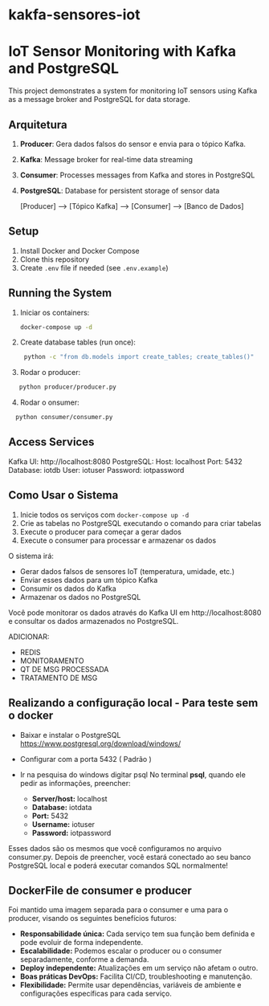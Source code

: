 # kakfa-sensores-iot
# IoT Sensor Monitoring with Kafka and PostgreSQL

This project demonstrates a system for monitoring IoT sensors using Kafka as a message broker and PostgreSQL for data storage.

## Arquitetura

1. **Producer**: Gera dados falsos do sensor e envia para o tópico Kafka. 
2. **Kafka**: Message broker for real-time data streaming
3. **Consumer**: Processes messages from Kafka and stores in PostgreSQL
4. **PostgreSQL**: Database for persistent storage of sensor data

      [Producer] --> [Tópico Kafka] --> [Consumer] --> [Banco de Dados]

## Setup

1. Install Docker and Docker Compose
2. Clone this repository
3. Create `.env` file if needed (see `.env.example`)

## Running the System

1. Iniciar os containers:
   ```bash
   docker-compose up -d
   ```

2. Create database tables (run once):
   ```bash
    python -c "from db.models import create_tables; create_tables()"
   ```
3. Rodar o producer:
 ```bash
    python producer/producer.py
 ```
4. Rodar o onsumer:
 ```bash
   python consumer/consumer.py
 ```

## Access Services
  Kafka UI: http://localhost:8080
  PostgreSQL:
  Host: localhost
  Port: 5432
  Database: iotdb
  User: iotuser
  Password: iotpassword

## Como Usar o Sistema
  1. Inicie todos os serviços com `docker-compose up -d`
  2. Crie as tabelas no PostgreSQL executando o comando para criar tabelas
  3. Execute o producer para começar a gerar dados
  4. Execute o consumer para processar e armazenar os dados

  O sistema irá:
  - Gerar dados falsos de sensores IoT (temperatura, umidade, etc.)
  - Enviar esses dados para um tópico Kafka
  - Consumir os dados do Kafka
  - Armazenar os dados no PostgreSQL

Você pode monitorar os dados através do Kafka UI em http://localhost:8080 e consultar os dados armazenados no PostgreSQL.

ADICIONAR:
- REDIS
- MONITORAMENTO
- QT DE MSG PROCESSADA
- TRATAMENTO DE MSG

## Realizando a configuração local - Para teste sem o docker
- Baixar e instalar o PostgreSQL https://www.postgresql.org/download/windows/
- Configurar com a porta 5432 ( Padrão )
- Ir na pesquisa do windows digitar psql
  No terminal **psql**, quando ele pedir as informações, preencher:

  - **Server/host:**   localhost
  - **Database:**  iotdata
  - **Port:**  5432
  - **Username:**  iotuser
  - **Password:**  iotpassword

Esses dados são os mesmos que você configuramos no arquivo consumer.py. Depois de preencher, você estará conectado ao seu banco PostgreSQL local e poderá executar comandos SQL normalmente!

## DockerFile de consumer e producer
Foi mantido uma imagem separada para o consumer e uma para o producer, visando os seguintes benefícios futuros:

- **Responsabilidade única:** Cada serviço tem sua função bem definida e pode evoluir de forma independente.
- **Escalabilidade:** Podemos escalar o producer ou o consumer separadamente, conforme a demanda.
- **Deploy independente:** Atualizações em um serviço não afetam o outro.
- **Boas práticas DevOps:** Facilita CI/CD, troubleshooting e manutenção.
- **Flexibilidade:** Permite usar dependências, variáveis de ambiente e configurações específicas para cada serviço. 

